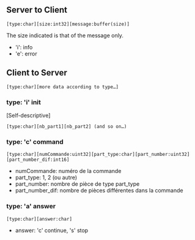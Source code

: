 ## Server to Client

    [type:char][size:int32][message:buffer(size)]

The size indicated is that of the message only.

- 'i': info
- 'e': error

## Client to Server

    [type:char][more data according to type…]

### type: 'i' init

[Self-descriptive]

    [type:char][nb_part1][nb_part2] (and so on…)

### type: 'c' command

    [type:char][numCommande:uint32][part_type:char][part_number:uint32][part_number_dif:int16]

- numCommande: numéro de la commande
- part\_type: 1, 2 (ou autre)
- part\_number: nombre de pièce de type part\_type
- part\_number\_dif: nombre de pièces différentes dans la commande

### type: 'a' answer

    [type:char][answer:char]

- answer: 'c' continue, 's' stop

